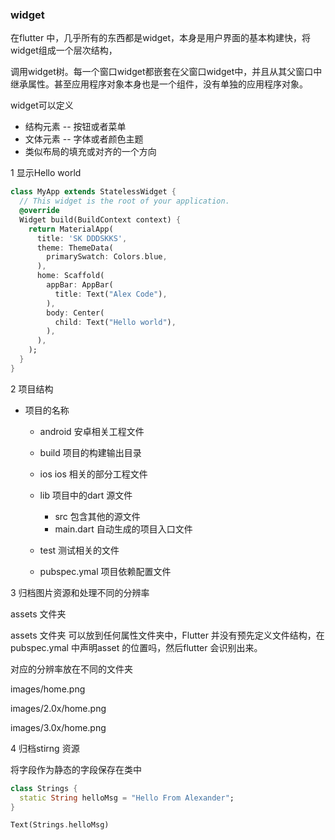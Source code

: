 ### widget

在flutter 中，几乎所有的东西都是widget，本身是用户界面的基本构建快，将widget组成一个层次结构，

调用widget树。每一个窗口widget都嵌套在父窗口widget中，并且从其父窗口中继承属性。甚至应用程序对象本身也是一个组件，没有单独的应用程序对象。



widget可以定义 

* 结构元素 -- 按钮或者菜单
* 文体元素 -- 字体或者颜色主题
* 类似布局的填充或对齐的一个方向



1 显示Hello world

```dart
class MyApp extends StatelessWidget {
  // This widget is the root of your application.
  @override
  Widget build(BuildContext context) {
    return MaterialApp(
      title: 'SK DDDSKKS',
      theme: ThemeData(
        primarySwatch: Colors.blue,
      ),
      home: Scaffold(
        appBar: AppBar(
          title: Text("Alex Code"),
        ),
        body: Center(
          child: Text("Hello world"),
        ),
      ),
    );
  }
} 
```





2 项目结构

* 项目的名称

  * android  安卓相关工程文件
  * build 项目的构建输出目录
  * ios   ios 相关的部分工程文件
  * lib    项目中的dart 源文件
    * src 包含其他的源文件
    * main.dart 自动生成的项目入口文件

  * test  测试相关的文件
  * pubspec.ymal 项目依赖配置文件





3 归档图片资源和处理不同的分辨率

assets 文件夹

assets 文件夹 可以放到任何属性文件夹中，Flutter 并没有预先定义文件结构，在pubspec.ymal 中声明asset 的位置吗，然后flutter 会识别出来。



对应的分辨率放在不同的文件夹

images/home.png

images/2.0x/home.png

images/3.0x/home.png





4 归档stirng 资源 

将字段作为静态的字段保存在类中

```dart
class Strings {
  static String helloMsg = "Hello From Alexander";
}

Text(Strings.helloMsg)
    
```







